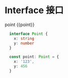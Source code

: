 # Interface 接口

<div>
  <p>point  {{point}}</p>
</div>

```typescript
  interface Point {
    x: string
    y: number
  }

  const point: Point = {
    x: '123',
    y: 456
  }
```



<script lang="ts" setup>

  interface Point {
    x: string
    y: number,
    z?: number
  }

  // 可以进行属性的扩展
  interface Point {
    a: string
  }

  const point: Point = {
    x: '123',
    y: 456,
    a: '123'
  }
</script>